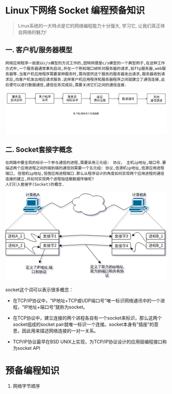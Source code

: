# Linux下网络 Socket 编程预备知识

> Linux系统的一大特点是它的网络编程能力十分强大, 学习它, 让我们真正体会网络的魅力!

## 一. 客户机/服务器模型

    网络应用程序一般是以c/s模型的方式工作的,因特网便是c/s模型的一个典型例子,在这种工作方式中,一个服务器通常事先启动,并在一个熟知端口帧听对服务器的请求,如ftp服务器,web服务器等.当客户机应用程序需要某种服务时,需向提供这个服务的服务器发出请求,服务器收到请求后,向客户机发出相应请求服务.这样客户机应用程序和服务器程序之间就建立了通信连接,此后便可以进行数据通信,通信任务完成后,需要关闭它们之间的通信连接.

![](./img/c_s_flow_chat.png)


## 二. Socket套接字概念

    在网路中要全局的标示一个参与通信的进程,需要采用三元组:　协议，　主机ip地址,端口号.要描述两个应用进程之间的端到端的通信则需要一个五元组: 协议,信源机ip地址,信源应用进程端口, 信宿机ip地址,信宿应用进程端口.那么从程序设计的角度如何实现两个应用进程的通信连接的建立,并如何实现两个进程指佳酿数据传输呢?
    人们引入套接字(Socket)的概念.

![](./img/Socket_flow.png)



socket这个词可以表示很多概念：

+ 在TCP/IP协议中，“IP地址+TCP或UDP端口号”唯一标识网络通讯中的一个进程，“IP地址+端口号”就称为socket。

+ 在TCP协议中，建立连接的两个进程各自有一个socket来标识，那么这两个socket组成的socket pair就唯一标识一个连接。socket本身有“插座”的意思，因此用来描述网络连接的一对一关系。

+ TCP/IP协议最早在BSD UNIX上实现，为TCP/IP协议设计的应用层编程接口称为socket API

# 预备编程知识

1. 网络字节顺序

